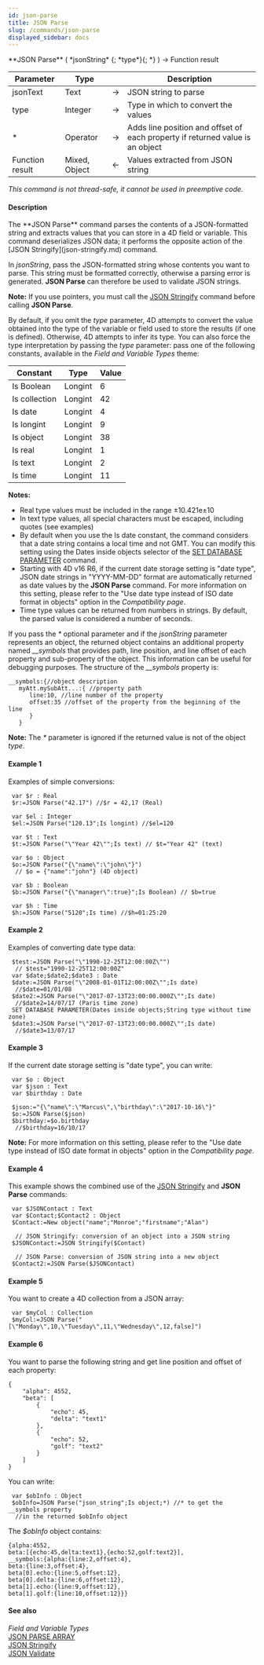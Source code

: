 ```yaml
---
id: json-parse
title: JSON Parse
slug: /commands/json-parse
displayed_sidebar: docs
---
```


<!--REF #_command_.JSON Parse.Syntax-->**JSON Parse** ( *jsonString* {; *type*}{; *} ) -> Function result<!-- END REF-->
<!--REF #_command_.JSON Parse.Params-->
| Parameter | Type |  | Description |
| --- | --- | --- | --- |
| jsonText | Text | &#8594;  | JSON string to parse |
| type | Integer | &#8594;  | Type in which to convert the values |
| * | Operator | &#8594;  | Adds line position and offset of each property if returned value is an object |
| Function result | Mixed, Object | &#8592; | Values extracted from JSON string |

<!-- END REF-->

*This command is not thread-safe, it cannot be used in preemptive code.*


#### Description 

<!--REF #_command_.JSON Parse.Summary-->The **JSON Parse** command parses the contents of a JSON-formatted string and extracts values that you can store in a 4D field or variable.<!-- END REF--> This command deserializes JSON data; it performs the opposite action of the [JSON Stringify](json-stringify.md) command.

In *jsonString*, pass the JSON-formatted string whose contents you want to parse. This string must be formatted correctly, otherwise a parsing error is generated. **JSON Parse** can therefore be used to validate JSON strings. 

**Note:** If you use pointers, you must call the [JSON Stringify](json-stringify.md) command before calling **JSON Parse**. 

By default, if you omit the *type* parameter, 4D attempts to convert the value obtained into the type of the variable or field used to store the results (if one is defined). Otherwise, 4D attempts to infer its type. You can also force the type interpretation by passing the *type* parameter: pass one of the following constants, available in the *Field and Variable Types* theme:

| Constant      | Type    | Value |
| ------------- | ------- | ----- |
| Is Boolean    | Longint | 6     |
| Is collection | Longint | 42    |
| Is date       | Longint | 4     |
| Is longint    | Longint | 9     |
| Is object     | Longint | 38    |
| Is real       | Longint | 1     |
| Is text       | Longint | 2     |
| Is time       | Longint | 11    |

**Notes:** 

* Real type values must be included in the range ±10.421e±10
* In text type values, all special characters must be escaped, including quotes (see examples)
* By default when you use the Is date constant, the command considers that a date string contains a local time and not GMT. You can modify this setting using the Dates inside objects selector of the [SET DATABASE PARAMETER](set-database-parameter.md) command.
* Starting with 4D v16 R6, if the current date storage setting is "date type", JSON date strings in "YYYY-MM-DD" format are automatically returned as date values by the **JSON Parse** command. For more information on this setting, please refer to the "Use date type instead of ISO date format in objects" option in the *Compatibility page*.
* Time type values can be returned from numbers in strings. By default, the parsed value is considered a number of seconds.

If you pass the *\** optional parameter and if the *jsonString* parameter represents an object, the returned object contains an additional property named *\_\_symbols* that provides path, line position, and line offset of each property and sub-property of the object. This information can be useful for debugging purposes. The structure of the *\_\_symbols* property is: 

```undefined
__symbols:{//object description
   myAtt.mySubAtt...:{ //property path
      line:10, //line number of the property 
      offset:35 //offset of the property from the beginning of the line
      }
   }
```

**Note:** The *\** parameter is ignored if the returned value is not of the object *type*.

#### Example 1 

Examples of simple conversions:

```4d
 var $r : Real
 $r:=JSON Parse("42.17") //$r = 42,17 (Real)
 
 var $el : Integer
 $el:=JSON Parse("120.13";Is longint) //$el=120
 
 var $t : Text
 $t:=JSON Parse("\"Year 42\"";Is text) // $t="Year 42" (text)
 
 var $o : Object
 $o:=JSON Parse("{\"name\":\"john\"}")
  // $o = {"name":"john"} (4D object)
 
 var $b : Boolean
 $b:=JSON Parse("{\"manager\":true}";Is Boolean) // $b=true
 
 var $h : Time
 $h:=JSON Parse("5120";Is time) //$h=01:25:20
```

#### Example 2 

Examples of converting date type data: 

```4d
 $test:=JSON Parse("\"1990-12-25T12:00:00Z\"")
  // $test="1990-12-25T12:00:00Z"
 var $date;$date2;$date3 : Date
 $date:=JSON Parse("\"2008-01-01T12:00:00Z\"";Is date)
  //$date=01/01/08
 $date2:=JSON Parse("\"2017-07-13T23:00:00.000Z\"";Is date)
  //$date2=14/07/17 (Paris time zone)
 SET DATABASE PARAMETER(Dates inside objects;String type without time zone)
 $date3:=JSON Parse("\"2017-07-13T23:00:00.000Z\"";Is date)
  //$date3=13/07/17
```

#### Example 3 

If the current date storage setting is "date type", you can write:

```4d
 var $o : Object
 var $json : Text
 var $birthday : Date
 
 $json:="{\"name\":\"Marcus\",\"birthday\":\"2017-10-16\"}"
 $o:=JSON Parse($json)
 $birthday:=$o.birthday
  //$birthday=16/10/17
```

**Note:** For more information on this setting, please refer to the "Use date type instead of ISO date format in objects" option in the *Compatibility page*. 

#### Example 4 

This example shows the combined use of the [JSON Stringify](json-stringify.md) and **JSON Parse** commands:

```4d
 var $JSONContact : Text
 var $Contact;$Contact2 : Object
 $Contact:=New object("name";"Monroe";"firstname";"Alan")
 
  // JSON Stringify: conversion of an object into a JSON string
 $JSONContact:=JSON Stringify($Contact)
 
  // JSON Parse: conversion of JSON string into a new object
 $Contact2:=JSON Parse($JSONContact)
```

#### Example 5 

You want to create a 4D collection from a JSON array:

```4d
 var $myCol : Collection
 $myCol:=JSON Parse("[\"Monday\",10,\"Tuesday\",11,\"Wednesday\",12,false]")
```

#### Example 6 

You want to parse the following string and get line position and offset of each property:

```undefined
{
    "alpha": 4552,
    "beta": [
        {
            "echo": 45,
            "delta": "text1" 
        },
        {
            "echo": 52,
            "golf": "text2" 
        }
    ]
}
```

You can write:

```4d
 var $obInfo : Object
 $obInfo=JSON Parse("json_string";Is object;*) //* to get the __symbols property
  //in the returned $obInfo object
```

The *$obInfo* object contains:

```undefined
{alpha:4552,
beta:[{echo:45,delta:text1},{echo:52,golf:text2}],
__symbols:{alpha:{line:2,offset:4},
beta:{line:3,offset:4},
beta[0].echo:{line:5,offset:12},
beta[0].delta:{line:6,offset:12},
beta[1].echo:{line:9,offset:12},
beta[1].golf:{line:10,offset:12}}}
```

#### See also 

*Field and Variable Types*  
[JSON PARSE ARRAY](json-parse-array.md)  
[JSON Stringify](json-stringify.md)  
[JSON Validate](json-validate.md)  